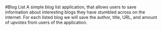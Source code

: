 #Blog List
A simple blog list application, that allows users to save information about interesting blogs they have stumbled across on the internet. For each listed blog we will save the author, title, URL, and amount of upvotes from users of the application.